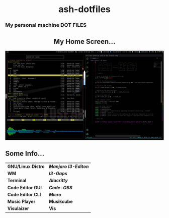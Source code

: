 <h1 align="center">ash-dotfiles</h1>

<h3 align="left">My personal machine DOT FILES</h3>

<h2 align="center">My Home Screen...</h2>

<img align="center" src="https://raw.githubusercontent.com/ASHWIN990/ash-dotfiles/main/.config/home-screen.png">


<h2 align="left">Some Info...</h2>

<table>
<tr>
    <td><b>GNU/Linux Distro</b></td>
    <td><b><i>Manjaro I3-Editon</i></b></td>
</tr>
<tr>
    <td><b>WM</b></td>
    <td><b><i>I3-Gaps</i></b></td>
</tr>
<tr>
    <td><b>Terminal</b></td>
    <td><b><i>Alacritty</i></b></td>
</tr>
<tr>
    <td><b>Code Editor GUI</b></td>
    <td><b><i>Code-OSS</i></b></td>
</tr>
<tr>
    <td><b>Code Editor CLI</b></td>
    <td><b><i>Micro</i></b></td>
</tr>
<tr>
    <td><b>Music Player</b></td>
    <td><b><i></i>Musikcube</b></td>
</tr>
<tr>
    <td><b>Visulaizer</b></td>
    <td><b><i></i>Vis</b></td>
</tr>
</table>


